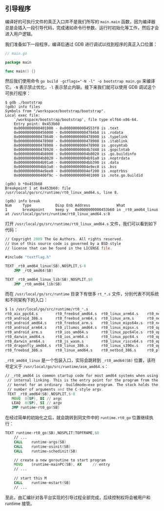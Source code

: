 引导程序
------------

编译好的可执行文件的真正入口并不是我们所写的 `main.main` 函数，因为编译器总是会插入一段引导代码，完成诸如命令行参数、运行时初始化等工作，然后才会进入用户逻辑。

我们准备如下一段程序，编译后通过 GDB 进行调试以找到程序的真正入口位置：

```go
// main.go

package main

func main() {}
```

然后我们使用命令 `go build -gcflags="-N -l" -o bootstrap main.go` 来编译它。`-N` 表示禁止优化，`-l` 表示禁止内联。接下来我们就可以使用 GDB 调试这个可执行程序：

```plain
$ gdb ./bootstrap
(gdb) info files 
Symbols from "/workspace/bootstrap/bootstrap".
Local exec file:
	`/workspace/bootstrap/bootstrap', file type elf64-x86-64.
	Entry point: 0x453b60
	0x0000000000401000 - 0x00000000004553f0 is .text
	0x0000000000456000 - 0x00000000004784b8 is .rodata
	0x0000000000478640 - 0x0000000000478900 is .typelink
	0x0000000000478900 - 0x0000000000478908 is .itablink
	0x0000000000478908 - 0x0000000000478908 is .gosymtab
	0x0000000000478920 - 0x00000000004b7d48 is .gopclntab
	0x00000000004b8000 - 0x00000000004b8020 is .go.buildinfo
	0x00000000004b8020 - 0x00000000004b91a0 is .noptrdata
	0x00000000004b91a0 - 0x00000000004bb390 is .data
	0x00000000004bb3a0 - 0x00000000004e9ec8 is .bss
	0x00000000004e9ee0 - 0x00000000004ef200 is .noptrbss
	0x0000000000400f9c - 0x0000000000401000 is .note.go.buildid

(gdb) b *0x453b60
Breakpoint 1 at 0x453b60: file /usr/local/go/src/runtime/rt0_linux_amd64.s, line 8.

(gdb) info break
Num     Type           Disp Enb Address            What
1       breakpoint     keep y   0x0000000000453b60 in _rt0_amd64_linux at /usr/local/go/src/runtime/rt0_linux_amd64.s:8
```



打开 `/usr/local/go/src/runtime/rt0_linux_amd64.s` 文件，我们可以看到如下代码：

```asm
// Copyright 2009 The Go Authors. All rights reserved.
// Use of this source code is governed by a BSD-style
// license that can be found in the LICENSE file.

#include "textflag.h"

TEXT _rt0_amd64_linux(SB),NOSPLIT,$-8
	JMP	_rt0_amd64(SB)

TEXT _rt0_amd64_linux_lib(SB),NOSPLIT,$0
	JMP	_rt0_amd64_lib(SB)
```

而在 `/usr/local/go/src/runtime` 目录下有很多 `rt_*.s` 文件，分别代表不同系统和不同架构下的入口：

```bash
$ ls /usr/local/go/src/runtime/rt0_*.s
rt0_aix_ppc64.s        rt0_freebsd_amd64.s  rt0_linux_arm64.s    rt0_netbsd_amd64.s    rt0_plan9_amd64.s
rt0_android_386.s      rt0_freebsd_arm64.s  rt0_linux_arm.s      rt0_netbsd_arm64.s    rt0_plan9_arm.s
rt0_android_amd64.s    rt0_freebsd_arm.s    rt0_linux_mips64x.s  rt0_netbsd_arm.s      rt0_solaris_amd64.s
rt0_android_arm64.s    rt0_illumos_amd64.s  rt0_linux_mipsx.s    rt0_openbsd_386.s     rt0_windows_386.s
rt0_android_arm.s      rt0_ios_amd64.s      rt0_linux_ppc64le.s  rt0_openbsd_amd64.s   rt0_windows_amd64.s
rt0_darwin_amd64.s     rt0_ios_arm64.s      rt0_linux_ppc64.s    rt0_openbsd_arm64.s   rt0_windows_arm64.s
rt0_darwin_arm64.s     rt0_js_wasm.s        rt0_linux_riscv64.s  rt0_openbsd_arm.s     rt0_windows_arm.s
rt0_dragonfly_amd64.s  rt0_linux_386.s      rt0_linux_s390x.s    rt0_openbsd_mips64.s
rt0_freebsd_386.s      rt0_linux_amd64.s    rt0_netbsd_386.s     rt0_plan9_386.s
```



`_rt0_amd64_linux` 是一个包装入口，实际会跳转到 `_rt0_amd64(SB)` 位置，该符号定义于 `/usr/local/go/src/runtime/asm_amd64.s`：

```asm
// _rt0_amd64 is common startup code for most amd64 systems when using
 // internal linking. This is the entry point for the program from the
 // kernel for an ordinary -buildmode=exe program. The stack holds the
 // number of arguments and the C-style argv.
 TEXT _rt0_amd64(SB),NOSPLIT,$-8
   MOVQ  0(SP), DI // argc
   LEAQ  8(SP), SI // argv
   JMP runtime·rt0_go(SB)
```



在经过简单的初始化之后，就会跳转到同文件中的 `runtime.rt0_go` 位置继续执行：

```asm
TEXT runtime·rt0_go(SB),NOSPLIT|TOPFRAME,$0
	// ...
	CALL	runtime·args(SB)
	CALL	runtime·osinit(SB)
	CALL	runtime·schedinit(SB)

	// create a new goroutine to start program
	MOVQ	$runtime·mainPC(SB), AX		// entry
	// ...
	
	// start this M
	CALL	runtime·mstart(SB)
	// ...
```

至此，由汇编针对各平台实现的引导过程全部完成，后续控制权将会被用户和 runtime 接管。


